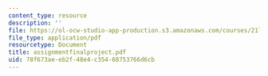 ```yaml
---
content_type: resource
description: ''
file: https://ol-ocw-studio-app-production.s3.amazonaws.com/courses/21l-708-technologies-of-humanism-spring-2003/78f673aeeb2f48e4c35468753766d6cb_assignmentfinalproject.pdf
file_type: application/pdf
resourcetype: Document
title: assignmentfinalproject.pdf
uid: 78f673ae-eb2f-48e4-c354-68753766d6cb
---
```

